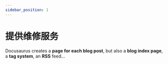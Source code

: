 ```yaml
---
sidebar_position: 1
---
```


# 提供维修服务

Docusaurus creates a **page for each blog post**, but also a **blog index page**, a **tag system**, an **RSS** feed...

